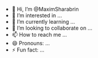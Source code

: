 - 👋 Hi, I’m @MaximSharabrin
- 👀 I’m interested in ...
- 🌱 I’m currently learning ...
- 💞️ I’m looking to collaborate on ...
- 📫 How to reach me ...
- 😄 Pronouns: ...
- ⚡ Fun fact: ...

<!---
MaximSharabrin/MaximSharabrin is a ✨ special ✨ repository because its `README.md` (this file) appears on your GitHub profile.
You can click the Preview link to take a look at your changes.
--->
